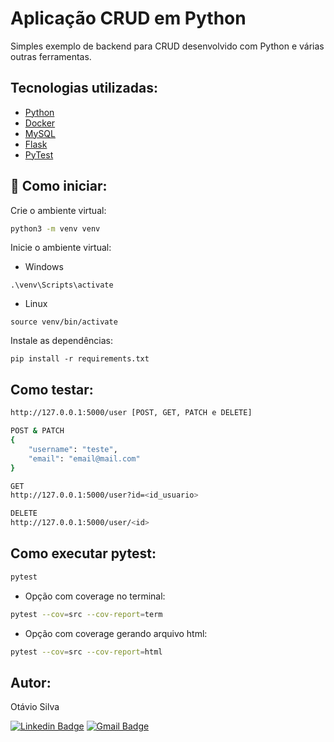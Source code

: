 # Aplicação CRUD em Python

Simples exemplo de backend para CRUD desenvolvido com Python e várias outras ferramentas.

## Tecnologias utilizadas:

- [Python](https://www.python.org/)
- [Docker](https://www.docker.com/)
- [MySQL](https://www.mysql.com/)
- [Flask](https://flask.palletsprojects.com/en/stable/)
- [PyTest](https://docs.pytest.org/en/stable/)

## 🚀 Como iniciar:

Crie o ambiente virtual:

```bash
python3 -m venv venv
```

Inicie o ambiente virtual:

- Windows

```
.\venv\Scripts\activate
```

- Linux

```
source venv/bin/activate
```

Instale as dependências:

```
pip install -r requirements.txt
```

## Como testar:

```bash
http://127.0.0.1:5000/user [POST, GET, PATCH e DELETE]
```

```bash
POST & PATCH
{
    "username": "teste",
    "email": "email@mail.com"
}
```

```bash
GET
http://127.0.0.1:5000/user?id=<id_usuario>
```

```bash
DELETE
http://127.0.0.1:5000/user/<id>
```

## Como executar pytest:

```bash
pytest
```

- Opção com coverage no terminal:

```bash
pytest --cov=src --cov-report=term
```

- Opção com coverage gerando arquivo html:

```bash
pytest --cov=src --cov-report=html
```

## Autor:

Otávio Silva

[![Linkedin Badge](https://img.shields.io/badge/-LinkedIn-blue?style=flat-square&logo=Linkedin&logoColor=white&link=https://www.linkedin.com/in/otaviosilva22/)](https://www.linkedin.com/in/otaviosilva22/)
[![Gmail Badge](https://img.shields.io/badge/-Gmail-c14438?style=flat-square&logo=Gmail&logoColor=white&link=mailto:otavio.ssilva22@gmail.com)](mailto:otavio.ssilva22@gmail.com)
